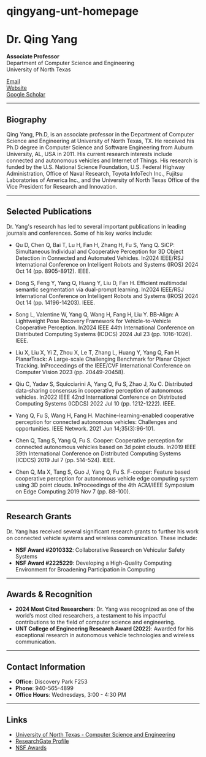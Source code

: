 # qingyang-unt-homepage
# Dr. Qing Yang

**Associate Professor**  
Department of Computer Science and Engineering  
University of North Texas

[Email](mailto:Qing.Yang@unt.edu)  
[Website](https://www.unt.edu)  
[Google Scholar](https://scholar.google.com/citations?hl=en&user=FIMxNL0AAAAJ)  

---

## Biography

Qing Yang, Ph.D, is an associate professor in the Department of Computer Science and Engineering at University of North Texas, TX. He received his Ph.D degree in Computer Science and Software Engineering from Auburn University, AL, USA in 2011. His current research interests include connected and autonomous vehicles and Internet of Things. His research is funded by the U.S. National Science Foundation, U.S. Federal Highway Administration, Office of Naval Research, Toyota InfoTech Inc., Fujitsu Laboratories of America Inc., and the University of North Texas Office of the Vice President for Research and Innovation.

---

## Selected Publications

Dr. Yang's research has led to several important publications in leading journals and conferences. Some of his key works include:

- Qu D, Chen Q, Bai T, Lu H, Fan H, Zhang H, Fu S, Yang Q. SiCP: Simultaneous Individual and Cooperative Perception for 3D Object Detection in Connected and Automated Vehicles. In2024 IEEE/RSJ International Conference on Intelligent Robots and Systems (IROS) 2024 Oct 14 (pp. 8905-8912). IEEE.
  
- Dong S, Feng Y, Yang Q, Huang Y, Liu D, Fan H. Efficient multimodal semantic segmentation via dual-prompt learning. In2024 IEEE/RSJ International Conference on Intelligent Robots and Systems (IROS) 2024 Oct 14 (pp. 14196-14203). IEEE.

- Song L, Valentine W, Yang Q, Wang H, Fang H, Liu Y. BB-Align: A Lightweight Pose Recovery Framework for Vehicle-to-Vehicle Cooperative Perception. In2024 IEEE 44th International Conference on Distributed Computing Systems (ICDCS) 2024 Jul 23 (pp. 1016-1026). IEEE.

- Liu X, Liu X, Yi Z, Zhou X, Le T, Zhang L, Huang Y, Yang Q, Fan H. PlanarTrack: A Large-scale Challenging Benchmark for Planar Object Tracking. InProceedings of the IEEE/CVF International Conference on Computer Vision 2023 (pp. 20449-20458).

- Qiu C, Yadav S, Squicciarini A, Yang Q, Fu S, Zhao J, Xu C. Distributed data-sharing consensus in cooperative perception of autonomous vehicles. In2022 IEEE 42nd International Conference on Distributed Computing Systems (ICDCS) 2022 Jul 10 (pp. 1212-1222). IEEE.

- Yang Q, Fu S, Wang H, Fang H. Machine-learning-enabled cooperative perception for connected autonomous vehicles: Challenges and opportunities. IEEE Network. 2021 Jun 14;35(3):96-101.
  
- Chen Q, Tang S, Yang Q, Fu S. Cooper: Cooperative perception for connected autonomous vehicles based on 3d point clouds. In2019 IEEE 39th International Conference on Distributed Computing Systems (ICDCS) 2019 Jul 7 (pp. 514-524). IEEE.

- Chen Q, Ma X, Tang S, Guo J, Yang Q, Fu S. F-cooper: Feature based cooperative perception for autonomous vehicle edge computing system using 3D point clouds. InProceedings of the 4th ACM/IEEE Symposium on Edge Computing 2019 Nov 7 (pp. 88-100).



---

## Research Grants

Dr. Yang has received several significant research grants to further his work on connected vehicle systems and wireless communication. These include:

- **NSF Award #2010332**: Collaborative Research on Vehicular Safety Systems
- **NSF Award #2225229**: Developing a High-Quality Computing Environment for Broadening Participation in Computing

---

## Awards & Recognition

- **2024 Most Cited Researchers**: Dr. Yang was recognized as one of the world’s most cited researchers, a testament to his impactful contributions to the field of computer science and engineering.
- **UNT College of Engineering Research Award (2022)**: Awarded for his exceptional research in autonomous vehicle technologies and wireless communication.

---

## Contact Information

- **Office**: Discovery Park F253  
- **Phone**: 940-565-4899  
- **Office Hours**: Wednesdays, 3:00 - 4:30 PM  

---

## Links

- [University of North Texas - Computer Science and Engineering](https://engineering.unt.edu/cse)
- [ResearchGate Profile](https://www.researchgate.net/profile/Qing-Yang)
- [NSF Awards](https://www.nsf.gov/awardsearch/)
